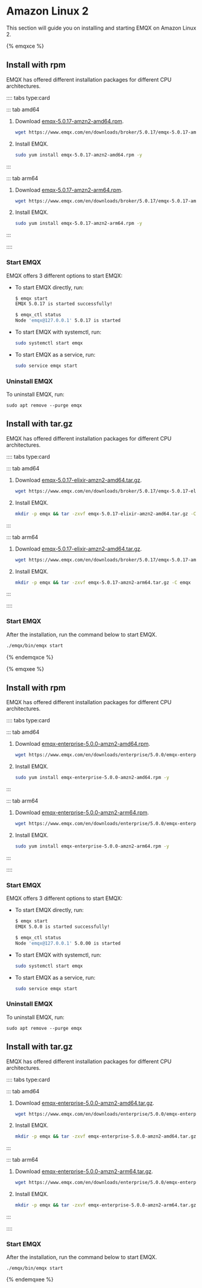 # Amazon Linux 2

This section will guide you on installing and starting EMQX on Amazon Linux 2.

{% emqxce %}

## Install with rpm

EMQX has offered different installation packages for different CPU architectures. 

:::: tabs type:card

::: tab amd64

1. Download [emqx-5.0.17-amzn2-amd64.rpm](https://www.emqx.com/en/downloads/broker/5.0.17/emqx-5.0.17-amzn2-amd64.rpm). 

   ```bash
   wget https://www.emqx.com/en/downloads/broker/5.0.17/emqx-5.0.17-amzn2-amd64.rpm
   ```

2. Install EMQX. 

   ```bash
   sudo yum install emqx-5.0.17-amzn2-amd64.rpm -y
   ```

:::

::: tab arm64

1. Download [emqx-5.0.17-amzn2-arm64.rpm](https://www.emqx.com/en/downloads/broker/5.0.17/emqx-5.0.17-amzn2-arm64.rpm). 

   ```bash
   wget https://www.emqx.com/en/downloads/broker/5.0.17/emqx-5.0.17-amzn2-arm64.rpm
   ```

2. Install EMQX. 

   ```bash
   sudo yum install emqx-5.0.17-amzn2-arm64.rpm -y
   ```

:::

::::

### Start EMQX

EMQX offers 3 different options to start EMQX:

- To start EMQX directly, run:

  ```bash
  $ emqx start
  EMQX 5.0.17 is started successfully!
  
  $ emqx_ctl status
  Node 'emqx@127.0.0.1' 5.0.17 is started
  ```

- To start EMQX with systemctl, run:

  ```bash
  sudo systemctl start emqx
  ```

- To start EMQX as a service, run:

  ```bash
  sudo service emqx start
  ```

### Uninstall EMQX

To uninstall EMQX, run:

```
sudo apt remove --purge emqx
```

## Install with tar.gz

EMQX has offered different installation packages for different CPU architectures. 

:::: tabs type:card

::: tab amd64

1. Download [emqx-5.0.17-elixir-amzn2-amd64.tar.gz](https://www.emqx.com/en/downloads/broker/5.0.17/emqx-5.0.17-elixir-amzn2-amd64.tar.gz). 

   ```bash
   wget https://www.emqx.com/en/downloads/broker/5.0.17/emqx-5.0.17-elixir-amzn2-amd64.tar.gz
   ```

2. Install EMQX. 

   ```bash
   mkdir -p emqx && tar -zxvf emqx-5.0.17-elixir-amzn2-amd64.tar.gz -C emqx
   ```

:::

::: tab arm64

1. Download [emqx-5.0.17-elixir-amzn2-amd64.tar.gz](https://www.emqx.com/en/downloads/broker/5.0.17/emqx-5.0.17-elixir-amzn2-amd64.tar.gz). 

   ```bash
   wget https://www.emqx.com/en/downloads/broker/5.0.17/emqx-5.0.17-amzn2-arm64.tar.gz
   ```

2. Install EMQX.

   ```bash
   mkdir -p emqx && tar -zxvf emqx-5.0.17-amzn2-arm64.tar.gz -C emqx
   ```

:::

::::

### Start EMQX

After the installation, run the command below to start EMQX.

```bash
./emqx/bin/emqx start
```

{% endemqxce %}

{% emqxee %}

## Install with rpm

EMQX has offered different installation packages for different CPU architectures. 

:::: tabs type:card

::: tab amd64

1. Download [emqx-enterprise-5.0.0-amzn2-amd64.rpm](https://www.emqx.com/en/downloads/enterprise/5.0.0/emqx-enterprise-5.0.0-amzn2-amd64.rpm). 

   ```bash
   wget https://www.emqx.com/en/downloads/enterprise/5.0.0/emqx-enterprise-5.0.0-amzn2-amd64.rpm
   ```

2. Install EMQX. 

   ```bash
   sudo yum install emqx-enterprise-5.0.0-amzn2-amd64.rpm -y
   ```

:::

::: tab arm64

1. Download [emqx-enterprise-5.0.0-amzn2-arm64.rpm](https://www.emqx.com/en/downloads/enterprise/5.0.0/emqx-enterprise-5.0.0-amzn2-arm64.rpm). 

   ```bash
   wget https://www.emqx.com/en/downloads/enterprise/5.0.0/emqx-enterprise-5.0.0-amzn2-arm64.rpm
   ```

2. Install EMQX.

   ```bash
   sudo yum install emqx-enterprise-5.0.0-amzn2-arm64.rpm -y
   ```

:::

::::

### Start EMQX

EMQX offers 3 different options to start EMQX:

- To start EMQX directly, run:

  ```bash
  $ emqx start
  EMQX 5.0.0 is started successfully!
  
  $ emqx_ctl status
  Node 'emqx@127.0.0.1' 5.0.00 is started
  ```

- To start EMQX with systemctl, run:

  ```bash
  sudo systemctl start emqx
  ```

- To start EMQX as a service, run:

  ```bash
  sudo service emqx start
  ```

### Uninstall EMQX

To uninstall EMQX, run:

```
sudo apt remove --purge emqx
```

## Install with tar.gz

EMQX has offered different installation packages for different CPU architectures. 

:::: tabs type:card

::: tab amd64

1. Download [emqx-enterprise-5.0.0-amzn2-amd64.tar.gz](https://www.emqx.com/en/downloads/enterprise/5.0.0/emqx-enterprise-5.0.0-amzn2-amd64.tar.gz). 

   ```bash
   wget https://www.emqx.com/en/downloads/enterprise/5.0.0/emqx-enterprise-5.0.0-amzn2-amd64.tar.gz
   ```

2. Install EMQX.

   ```bash
   mkdir -p emqx && tar -zxvf emqx-enterprise-5.0.0-amzn2-amd64.tar.gz -C emqx
   ```

:::

::: tab arm64

1. Download [emqx-enterprise-5.0.0-amzn2-arm64.tar.gz](https://www.emqx.com/en/downloads/enterprise/5.0.0/emqx-enterprise-5.0.0-amzn2-arm64.tar.gz). 

   ```bash
   wget https://www.emqx.com/en/downloads/enterprise/5.0.0/emqx-enterprise-5.0.0-amzn2-arm64.tar.gz
   ```

2. Install EMQX.

   ```bash
   mkdir -p emqx && tar -zxvf emqx-enterprise-5.0.0-amzn2-arm64.tar.gz -C emqx
   ```

:::

::::

### Start EMQX

After the installation, run the command below to start EMQX.

```
./emqx/bin/emqx start
```

{% endemqxee %}